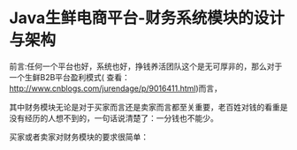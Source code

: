 # Java生鲜电商平台-财务系统模块的设计与架构 

前言:任何一个平台也好，系统也好，挣钱养活团队这个是无可厚非的，那么对于一个生鲜B2B平台盈利模式( 查看：http://www.cnblogs.com/jurendage/p/9016411.html)而言，

其中财务模块无论是对于买家而言还是卖家而言都至关重要，老百姓对钱的看重是没有经历的人想不到的，一句话说清楚了：一分钱也不能少。

买家或者卖家对财务模块的要求很简单：
